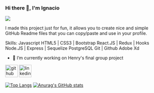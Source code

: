 ### Hi there 👋, I'm Ignacio
![](https://arturssmirnovs.github.io/github-profile-readme-generator/images/banner.png)

I made this project just for fun, it allows you to create nice and simple GitHub Readme files that you can copy/paste and use in your profile.

Skills: Javascript HTML5 | CSS3 | Bootstrap React.JS | Redux | Hooks Node.JS | Express | Sequelize PostgreSQL Git | Github Adobe Xd

- 🔭 I’m currently working on Henry's final group project 


[<img src='https://cdn.jsdelivr.net/npm/simple-icons@3.0.1/icons/github.svg' alt='github' height='40'>](https://github.com/IgnaC02)  [<img src='https://cdn.jsdelivr.net/npm/simple-icons@3.0.1/icons/linkedin.svg' alt='linkedin' height='40'>](https://www.linkedin.com/in/ignacio-cañas-elies-dev/)  

[![Top Langs](https://github-readme-stats.vercel.app/api/top-langs/?username=IgnaC02)](https://github.com/anuraghazra/github-readme-stats)
[![Anurag's GitHub stats](https://github-readme-stats.vercel.app/api?username=IgnaC02)](https://github.com/anuraghazra/github-readme-stats)



